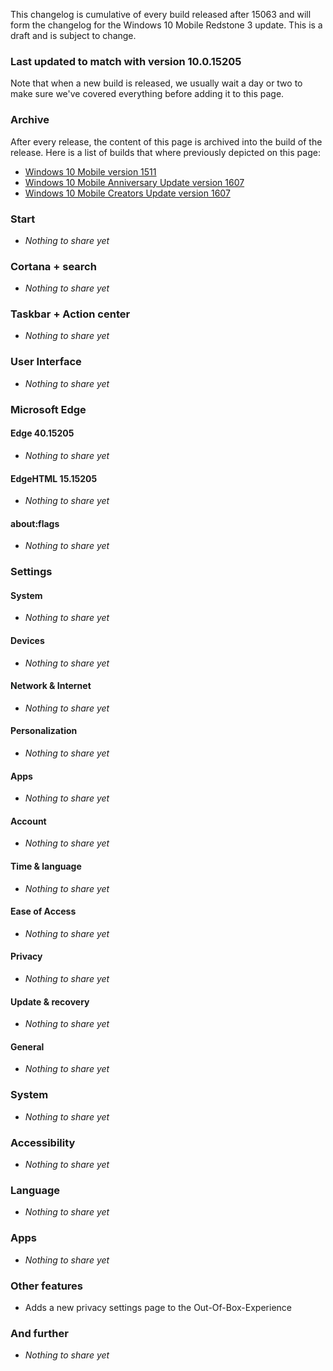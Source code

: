 This changelog is cumulative of every build released after 15063 and will form the changelog for the Windows 10 Mobile Redstone 3 update. This is a draft and is subject to change.

### Last updated to match with version 10.0.15205
Note that when a new build is released, we usually wait a day or two to make sure we've covered everything before adding it to this page.

### Archive
After every release, the content of this page is archived into the build of the release. Here is a list of builds that where previously depicted on this page:

- [Windows 10 Mobile version 1511](http://changewindows.org/build/10586/mobile)
- [Windows 10 Mobile Anniversary Update version 1607](http://changewindows.org/build/14393/mobile)
- [Windows 10 Mobile Creators Update version 1607](http://changewindows.org/build/15063/mobile)

### Start
- _Nothing to share yet_

### Cortana + search
- _Nothing to share yet_

### Taskbar + Action center
- _Nothing to share yet_

### User Interface
- _Nothing to share yet_

### Microsoft Edge
#### Edge 40.15205
- _Nothing to share yet_

#### EdgeHTML 15.15205
- _Nothing to share yet_

#### about:flags
- _Nothing to share yet_

### Settings
#### System
- _Nothing to share yet_

#### Devices
- _Nothing to share yet_

#### Network & Internet
- _Nothing to share yet_

#### Personalization
- _Nothing to share yet_

#### Apps
- _Nothing to share yet_

#### Account
- _Nothing to share yet_

#### Time & language
- _Nothing to share yet_

#### Ease of Access
- _Nothing to share yet_

#### Privacy
- _Nothing to share yet_

#### Update & recovery
- _Nothing to share yet_

#### General
- _Nothing to share yet_

### System
- _Nothing to share yet_

### Accessibility
- _Nothing to share yet_

### Language
- _Nothing to share yet_

### Apps
- _Nothing to share yet_

### Other features
- Adds a new privacy settings page to the Out-Of-Box-Experience

### And further
- _Nothing to share yet_